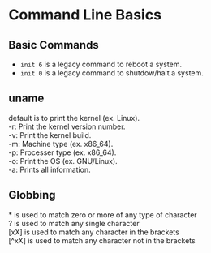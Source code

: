 Command Line Basics
===================

Basic Commands
--------------

- `init 6` is a legacy command to reboot a system.
- `init 0` is a legacy command to shutdow/halt a system.

uname
-----

default is to print the kernel (ex. Linux).  
-r:	Print the kernel version number.  
-v:	Print the kernel build.  
-m:	Machine type (ex. x86_64).  
-p:	Processer type (ex. x86_64).  
-o:	Print the OS (ex. GNU/Linux).  
-a: 	Prints all information.  

Globbing
--------

\* is used to match zero or more of any type of character  
\? is used to match any single character  
\[xX\] is used to match any character in the brackets  
\[^xX\] is used to match any character not in the brackets  
